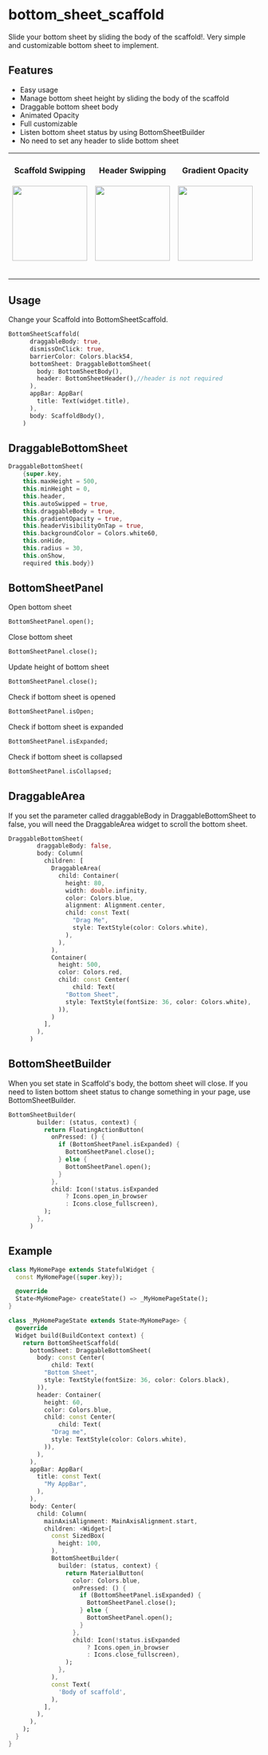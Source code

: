 # bottom_sheet_scaffold

Slide your bottom sheet by sliding the body of the scaffold!. Very simple and customizable bottom sheet to implement.

## Features

- Easy usage
- Manage bottom sheet height by sliding the body of the scaffold
- Draggable bottom sheet body
- Animated Opacity
- Full customizable
- Listen bottom sheet status by using BottomSheetBuilder
- No need to set any header to slide bottom sheet

<div style="text-align: center">
    <table>
        <tr>
            <td style="text-align: center">
                <table>
                 <tr>
                 	<h4>Scaffold Swipping</h4>
                    <img src="https://raw.githubusercontent.com/FlutterWay/files/main/bottom_sheet_swipping_with_scaffold_body.gif" width="150" />
                  </tr>
                </table>
            </td>   
            <td style="text-align: center">
                <table>
                 <tr>
                 	<h4>Header Swipping</h4>
                    <img src="https://raw.githubusercontent.com/FlutterWay/files/main/bottom_sheet_swipping_with_header.gif" width="150" />
                  </tr>
                </table>
            </td>   
            <td style="text-align: center">
                <table>
                 <tr>
                 	<h4>Gradient Opacity</h4>
                    <img src="https://raw.githubusercontent.com/FlutterWay/files/main/bottom_sheet_gradient_opacity.gif" width="150" />
                  </tr>
                </table>
            </td>   
            <td style="text-align: center">
                <table>
                 <tr>
                 	<h4>Fixed height</h4>
                    <img src="https://raw.githubusercontent.com/FlutterWay/files/main/bottom_sheet_auto_swipping_closed.gif" width="150" />
                  </tr>
                </table>
            </td>   
            <td style="text-align: center">
                <table>
                 <tr>
                 	<h4>Custom</h4>
                    <img src="https://raw.githubusercontent.com/FlutterWay/files/main/bottom_sheet_custom.gif" width="150" />
                  </tr>
                </table>
            </td>   
        </tr> 
    </table>
</div>


## Usage

Change your Scaffold into BottomSheetScaffold. 

```dart
BottomSheetScaffold(
      draggableBody: true,
      dismissOnClick: true,
      barrierColor: Colors.black54,
      bottomSheet: DraggableBottomSheet(
        body: BottomSheetBody(),
        header: BottomSheetHeader(),//header is not required
      ),
      appBar: AppBar(
        title: Text(widget.title),
      ),
      body: ScaffoldBody(),
    )
```

## DraggableBottomSheet

```dart
DraggableBottomSheet(
    {super.key,
    this.maxHeight = 500,
    this.minHeight = 0,
    this.header,
    this.autoSwipped = true,
    this.draggableBody = true,
    this.gradientOpacity = true,
    this.headerVisibilityOnTap = true,
    this.backgroundColor = Colors.white60,
    this.onHide,
    this.radius = 30,
    this.onShow,
    required this.body})
```

## BottomSheetPanel

Open bottom sheet
```dart
BottomSheetPanel.open();
```
Close bottom sheet
```dart
BottomSheetPanel.close();
```
Update height of bottom sheet
```dart
BottomSheetPanel.close();
```
Check if bottom sheet is opened
```dart
BottomSheetPanel.isOpen;
```
Check if bottom sheet is expanded
```dart
BottomSheetPanel.isExpanded;
```
Check if bottom sheet is collapsed
```dart
BottomSheetPanel.isCollapsed;
```

## DraggableArea
If you set the parameter called draggableBody in DraggableBottomSheet to false, you will need the DraggableArea widget to scroll the bottom sheet.

```dart
DraggableBottomSheet(
        draggableBody: false,
        body: Column(
          children: [
            DraggableArea(
              child: Container(
                height: 80,
                width: double.infinity,
                color: Colors.blue,
                alignment: Alignment.center,
                child: const Text(
                  "Drag Me",
                  style: TextStyle(color: Colors.white),
                ),
              ),
            ),
            Container(
              height: 500,
              color: Colors.red,
              child: const Center(
                  child: Text(
                "Bottom Sheet",
                style: TextStyle(fontSize: 36, color: Colors.white),
              )),
            )
          ],
        ),
      )
```
## BottomSheetBuilder
When you set state in Scaffold's body, the bottom sheet will close. If you need to listen bottom sheet status to change something in your page, use BottomSheetBuilder.

```dart
BottomSheetBuilder(
        builder: (status, context) {
          return FloatingActionButton(
            onPressed: () {
              if (BottomSheetPanel.isExpanded) {
                BottomSheetPanel.close();
              } else {
                BottomSheetPanel.open();
              }
            },
            child: Icon(!status.isExpanded
                ? Icons.open_in_browser
                : Icons.close_fullscreen),
          );
        },
      )
```


## Example

```dart
class MyHomePage extends StatefulWidget {
  const MyHomePage({super.key});

  @override
  State<MyHomePage> createState() => _MyHomePageState();
}

class _MyHomePageState extends State<MyHomePage> {
  @override
  Widget build(BuildContext context) {
    return BottomSheetScaffold(
      bottomSheet: DraggableBottomSheet(
        body: const Center(
            child: Text(
          "Bottom Sheet",
          style: TextStyle(fontSize: 36, color: Colors.black),
        )),
        header: Container(
          height: 60,
          color: Colors.blue,
          child: const Center(
              child: Text(
            "Drag me",
            style: TextStyle(color: Colors.white),
          )),
        ),
      ),
      appBar: AppBar(
        title: const Text(
          "My AppBar",
        ),
      ),
      body: Center(
        child: Column(
          mainAxisAlignment: MainAxisAlignment.start,
          children: <Widget>[
            const SizedBox(
              height: 100,
            ),
            BottomSheetBuilder(
              builder: (status, context) {
                return MaterialButton(
                  color: Colors.blue,
                  onPressed: () {
                    if (BottomSheetPanel.isExpanded) {
                      BottomSheetPanel.close();
                    } else {
                      BottomSheetPanel.open();
                    }
                  },
                  child: Icon(!status.isExpanded
                      ? Icons.open_in_browser
                      : Icons.close_fullscreen),
                );
              },
            ),
            const Text(
              'Body of scaffold',
            ),
          ],
        ),
      ),
    );
  }
}
```
